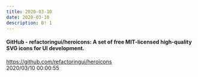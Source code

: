 ```yaml
---
title: 2020-03-10
date: 2020-03-10
description: B! 1
---
```


#### GitHub - refactoringui/heroicons: A set of free MIT-licensed high-quality SVG icons for UI development.
https://github.com/refactoringui/heroicons<br>
2020/03/10 00:00:55<br>


